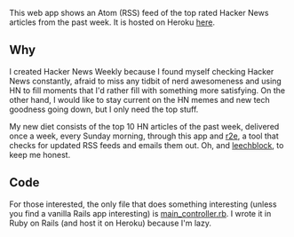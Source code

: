 This web app shows an Atom (RSS) feed of the top rated Hacker News articles
from the past week. It is hosted on Heroku [here][1].

## Why

I created Hacker News Weekly because I found myself checking Hacker News
constantly, afraid to miss any tidbit of nerd awesomeness and using HN
to fill moments that I'd rather fill with something more satisfying. On the
other hand, I would like to stay current on the HN memes and new tech
goodness going down, but I only need the top stuff.

My new diet consists of the top 10 HN articles of the past week, delivered once
a week, every Sunday morning, through this app and [r2e][2], a tool that checks
for updated RSS feeds and emails them out. Oh, and [leechblock][3], to keep me
honest.

## Code

For those interested, the only file that does something interesting (unless you
find a vanilla Rails app interesting) is [main_controller.rb][4]. I wrote it in
Ruby on Rails (and host it on Heroku) because I'm lazy.

  [1]: http://hnweekly.herokuapp.com/
  [2]: http://www.allthingsrss.com/rss2email/
  [3]: http://www.proginosko.com/leechblock.html
  [4]: https://github.com/bonds/hnweekly/blob/master/app/controllers/main_controller.rb

